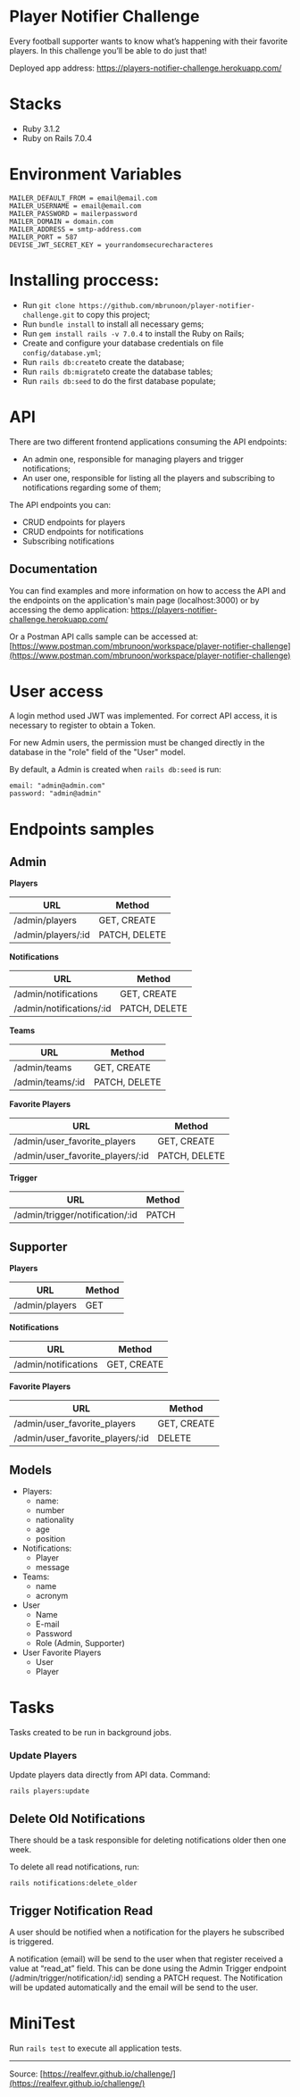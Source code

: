
# Player Notifier Challenge

Every football supporter wants to know what’s happening with their favorite players. In this challenge you’ll be able to do just that!

Deployed app address: https://players-notifier-challenge.herokuapp.com/

# Stacks

- Ruby 3.1.2
- Ruby on Rails 7.0.4

# Environment Variables

```
MAILER_DEFAULT_FROM = email@email.com
MAILER_USERNAME = email@email.com
MAILER_PASSWORD = mailerpassword
MAILER_DOMAIN = domain.com
MAILER_ADDRESS = smtp-address.com
MAILER_PORT = 587
DEVISE_JWT_SECRET_KEY = yourrandomsecurecharacteres
```

# Installing proccess:
- Run `git clone https://github.com/mbrunoon/player-notifier-challenge.git` to copy this project;
- Run `bundle install` to install all necessary gems;
- Run `gem install rails -v 7.0.4` to install the Ruby on Rails;
- Create and configure your database credentials on file `config/database.yml`;
- Run `rails db:create`to create the database;
- Run `rails db:migrate`to create the database tables;
- Run `rails db:seed` to do the first database populate;

# API

There are  two different frontend applications consuming the API endpoints:

- An admin one, responsible for managing players and trigger notifications;
- An user one, responsible for listing all the players and subscribing to notifications regarding some of them;

The API endpoints you can:

- CRUD endpoints for players
- CRUD endpoints for notifications
- Subscribing notifications

## Documentation

You can find examples and more information on how to access the API and the endpoints on the application's main page (localhost:3000) or by accessing the demo application: https://players-notifier-challenge.herokuapp.com/

Or a Postman API calls sample can be accessed at: [https://www.postman.com/mbrunoon/workspace/player-notifier-challenge](https://www.postman.com/mbrunoon/workspace/player-notifier-challenge)

# User access

A login method used JWT was implemented. For correct API access, it is necessary to register to obtain a Token.

For new Admin users, the permission must be changed directly in the database in the "role" field of the "User" model.

By default, a Admin is created when `rails db:seed` is run:
```
email: "admin@admin.com"
password: "admin@admin"
````

# Endpoints samples

## Admin

**Players**

| URL | Method |
| --- | --- |
| /admin/players | GET, CREATE |
| /admin/players/:id | PATCH, DELETE |

**Notifications**

| URL | Method |
| --- | --- |
| /admin/notifications | GET, CREATE |
| /admin/notifications/:id | PATCH, DELETE |

**Teams**

| URL | Method |
| --- | --- |
| /admin/teams | GET, CREATE |
| /admin/teams/:id | PATCH, DELETE |

**Favorite Players**

| URL | Method |
| --- | --- |
| /admin/user_favorite_players | GET, CREATE |
| /admin/user_favorite_players/:id | PATCH, DELETE |

**Trigger**

| URL | Method |
| --- | --- |
| /admin/trigger/notification/:id | PATCH |

## Supporter

**Players**

| URL | Method |
| --- | --- |
| /admin/players | GET |

**Notifications**

| URL | Method |
| --- | --- |
| /admin/notifications | GET, CREATE |

**Favorite Players**

| URL | Method |
| --- | --- |
| /admin/user_favorite_players | GET, CREATE |
| /admin/user_favorite_players/:id | DELETE |

## Models

- Players:
    - name:
    - number
    - nationality
    - age
    - position
- Notifications:
    - Player
    - message
- Teams:
    - name
    - acronym
- User
    - Name
    - E-mail
    - Password
    - Role (Admin, Supporter)
- User Favorite Players
    - User
    - Player

# Tasks

Tasks created to be run in background jobs.

### Update Players

Update players data directly from API data. Command:

```
rails players:update
```

## Delete Old Notifications

There should be a task responsible for deleting notifications older then one week.

To delete all read notifications, run:

```
rails notifications:delete_older
```

## Trigger Notification Read

A user should be notified when a notification for the players he subscribed is triggered.

A notification (email) will be send to the user when that register received a value at “read_at” field. This can be done using the Admin Trigger endpoint (/admin/trigger/notification/:id) sending a PATCH request. The Notification will be updated automatically and the email will be send to the user.

# MiniTest

Run `rails test` to execute all application tests.


---

Source: [https://realfevr.github.io/challenge/](https://realfevr.github.io/challenge/)